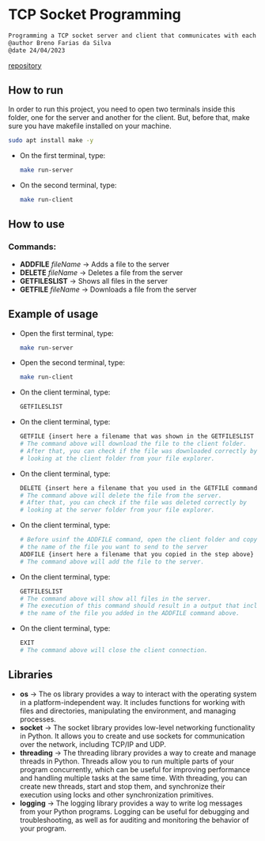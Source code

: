 
# TCP Socket Programming
```bash
Programming a TCP socket server and client that communicates with each other using binary commands in Python.
@author Breno Farias da Silva  
@date 24/04/2023
```
[repository](https://github.com/BrenoFariasdaSilva/University/tree/main/Distributed%20Systems/Activity%2001%20-%20TCP%20Socket%20Programming/Binary%20Message%20Processing%20Server)
## How to run
In order to run this project, you need to open two terminals inside this folder, one for the server and another for the client.
But, before that, make sure you have makefile installed on your machine.
```bash
sudo apt install make -y
```
* On the first terminal, type:  
    ```bash
    make run-server
    ```
- On the second terminal, type:  
    ```bash
    make run-client
    ```
## How to use
### Commands:
- **ADDFILE** *fileName* -> Adds a file to the server
- **DELETE** *fileName* -> Deletes a file from the server
- **GETFILESLIST** -> Shows all files in the server
- **GETFILE** *fileName* -> Downloads a file from the server

## Example of usage
- Open the first terminal, type:
    ```bash
    make run-server
    ```
- Open the second terminal, type:
    ```bash
    make run-client
    ```
- On the client terminal, type:
    ```bash
    GETFILESLIST
    ```
- On the client terminal, type:
    ```bash
    GETFILE {insert here a filename that was shown in the GETFILESLIST command}
    # The command above will download the file to the client folder.
    # After that, you can check if the file was downloaded correctly by
    # looking at the client folder from your file explorer.
    ```
- On the client terminal, type:
    ```bash
    DELETE {insert here a filename that you used in the GETFILE command above}
    # The command above will delete the file from the server.
    # After that, you can check if the file was deleted correctly by
    # looking at the server folder from your file explorer.
    ```
- On the client terminal, type:
    ```bash
    # Before usinf the ADDFILE command, open the client folder and copy
    # the name of the file you want to send to the server
    ADDFILE {insert here a filename that you copied in the step above}
    # The command above will add the file to the server.
    ```
- On the client terminal, type:
    ```bash
    GETFILESLIST
    # The command above will show all files in the server.
    # The execution of this command should result in a output that includes
    # the name of the file you added in the ADDFILE command above. 
    ```
- On the client terminal, type:
    ```bash
    EXIT
    # The command above will close the client connection.
    ```

## Libraries
* **os** -> The os library provides a way to interact with the operating system in a platform-independent way. It includes functions for working with files and directories, manipulating the environment, and managing processes.
* **socket** -> The socket library provides low-level networking functionality in Python. It allows you to create and use sockets for communication over the network, including TCP/IP and UDP.
* **threading** -> The threading library provides a way to create and manage threads in Python. Threads allow you to run multiple parts of your program concurrently, which can be useful for improving performance and handling multiple tasks at the same time. With threading, you can create new threads, start and stop them, and synchronize their execution using locks and other synchronization primitives.
* **logging** -> The logging library provides a way to write log messages from your Python programs. Logging can be useful for debugging and troubleshooting, as well as for auditing and monitoring the behavior of your program.
